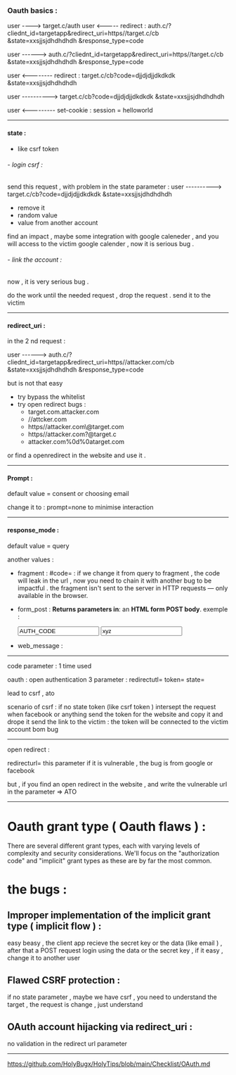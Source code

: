
### Oauth basics : 

user ----> target.c/auth 
user <----- redirect : auth.c/?cliednt_id=targetapp&redirect_uri=https//target.c/cb
				 &state=xxsjjsjdhdhdhdh
				 &response_type=code
                

user ------> auth.c/?cliednt_id=targetapp&redirect_uri=https//target.c/cb
				 &state=xxsjjsjdhdhdhdh
				 &response_type=code

user <-------- redirect : target.c/cb?code=djjdjdjjdkdkdk
                     &state=xxsjjsjdhdhdhdh

user ----------> target.c/cb?code=djjdjdjjdkdkdk
                     &state=xxsjjsjdhdhdhdh

user <--------- set-cookie : session = helloworld

---
#### state : 

- like csrf token
###### - login csrf : 
send this request , with problem in the state parameter : 
user ----------> target.c/cb?code=djjdjdjjdkdkdk
                     &state=xxsjjsjdhdhdhdh

- remove it
- random value
-  value from another account

find an impact , maybe some integration with google caleneder , and you will access to the victim google calender , now it is serious bug .

###### - link the account :
now , it is very serious bug .

do the work until the needed request , drop the request . 
send it to the victim


---

#### redirect_uri : 

in the 2 nd request : 

user ------> auth.c/?cliednt_id=targetapp&redirect_uri=https//attacker.com/cb
				 &state=xxsjjsjdhdhdhdh
				 &response_type=code



but is not that easy

- try bypass the whitelist
- try open redirect bugs : 
	- target.com.attacker.com
	- //attcker.com
	- https//attacker.com\\\@target.com
	- https//attacker.com?@target.c
	- attacker.com%0d%0atarget.com

or find a openredirect in the website and use it .


---

#### Prompt : 

default value = consent or choosing email

change it to : prompt=none to minimise interaction


---
#### response_mode : 

default value = query

another values : 
- fragment : #code= : if we change it from query to fragment , the code will leak in the url , now you need to chain it with another bug to be impactful . the fragment isn't sent to the server in HTTP requests — only available in the browser.

 - form_post : **Returns parameters in**: an **HTML form POST body**.
      exemple : 
      <form method="post" action="https://client.com/callback">
		  <input name="code" value="AUTH_CODE">
		  <input name="state" value="xyz">
		</form>


 - web_message : 























---


code parameter : 1 time used

oauth : open authentication 
3 parameter : 
redirectutl=
token=
state=

lead to csrf , ato

scenario of csrf : 
if no state token (like csrf token )
intersept the request when facebook or anything send the token for the website and copy it and drope it
send the link to the victim : the token will be connected to the victim account
bom bug


-----------------------------------------

open redirect : 

redirecturl= this parameter if it is vulnerable , the bug is from google or facebook

but , if you find an open redirect in the website , and write the vulnerable url in the parameter => ATO

-----------------------------------------
# Oauth grant type ( Oauth flaws ) : 
There are several different grant types, each with varying levels of complexity and security considerations. We'll focus on the "authorization code" and "implicit" grant types as these are by far the most common.

# the bugs : 

## Improper implementation of the implicit grant type ( implicit flow ) :

easy beasy , the client app recieve the secret key or the data (like email ) , 
after that a POST request login using the data or the secret key , if it easy , change it to another user 

## Flawed CSRF protection : 

if no state parameter , maybe we have csrf , you need to understand the target ,
the request is change , just understand

## OAuth account hijacking via redirect_uri : 

no validation in the redirect url parameter





------------------------------------------

https://github.com/HolyBugx/HolyTips/blob/main/Checklist/OAuth.md

